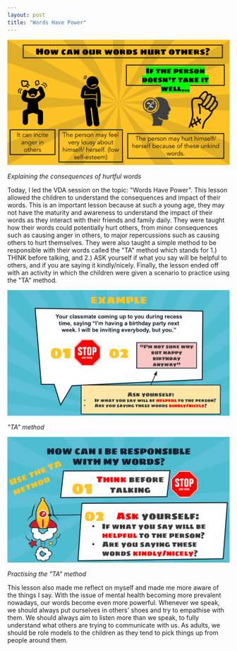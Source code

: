 ```yaml
---
layout: post
title: "Words Have Power"
---
```


![Explaining the consequences of hurtful words](/assets/img/posts/words-have-power/consequences-of-hurtful-words.png)

*Explaining the consequences of hurtful words*

Today, I led the VDA session on the topic: "Words Have Power". This lesson allowed the children to understand the consequences and impact of their words. This is an important lesson because at such a young age, they may not have the maturity and awareness to understand the impact of their words as they interact with their friends and family daily. They were taught how their words could potentially hurt others, from minor consequences such as causing anger in others, to major repercussions such as causing others to hurt themselves. They were also taught a simple method to be responsible with their words called the "TA" method which stands for 1.) THINK before talking, and 2.) ASK yourself if what you say will be helpful to others, and if you are saying it kindly/nicely. Finally, the lesson ended off with an activity in which the children were given a scenario to practice using the "TA" method.

!["TA" method](/assets/img/posts/words-have-power/practising-ta-method.png)

*"TA" method*

![Practising the "TA" method](assets/img/posts/words-have-power/ta-method.png)

*Practising the "TA" method*

This lesson also made me reflect on myself and made me more aware of the things I say. With the issue of mental health becoming more prevalent nowadays, our words become even more powerful. Whenever we speak, we should always put ourselves in others' shoes and try to empathise with them. We should always aim to listen more than we speak, to fully understand what others are trying to communicate with us. As adults, we should be role models to the children as they tend to pick things up from people around them.
